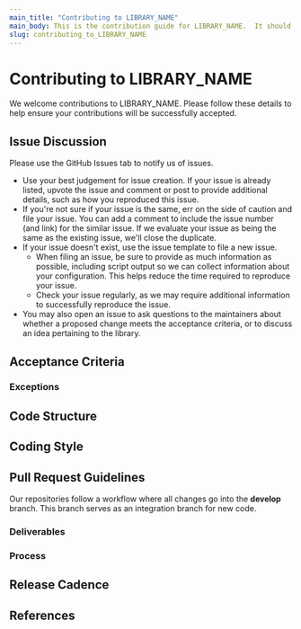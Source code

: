 ```yaml
---
main_title: "Contributing to LIBRARY_NAME"
main_body: This is the contribution guide for LIBRARY_NAME.  It should be renamed to CONTRIBUTING.md and included in your repository.
slug: contributing_to_LIBRARY_NAME
---
```


# Contributing to LIBRARY_NAME #

We welcome contributions to LIBRARY_NAME.  Please follow these details to help ensure your contributions will be successfully accepted.

<!-- TEMPLATE INSTRUCTIONS FOR LIBRARY OWNERS:
Step 1: Make a copy of this template into a branch for your repository. Rename template file to CONTRIBUTING.md and ensure it in the root of your repo or .github/CONTRIBUTING.md
Step 2: Rename all instances of "LIBRARY_NAME" above to the name of your library.  Search/find/replace.
Step 3: Read the Motivation section below to get a sense for why we need to publish a CONTRIBUTING.md
Step 4: Review all 10 instruction sections below [PART1-PART10] with your team to come up with your CONTRIBUTING.md instructions for the community.  5 are optional ones.
Step 5: Ensure a Codeowners file is included in your repository with Maintainers/reviewers specified.
Step 6: Remove all HTML comments/Instructions/MIOpen examples from this template to make it release-ready.
Step 7: Commit and push this file to your public repo.


MOTIVATION:
The developer base of an open-source ROCm software ecosystem is expanding. 
The external developers need guidelines for understanding what can be contributed
into each library of ROCm; where contributions could be parked in its respective 
directory structure; what level of testing, performance benchmarking and code 
formatting are required for their contributions. It should inform them about the 
release process along with how each library's release lands in ROCm packages.
 
Either the absence or the poor quality of the guidelines could have a major impact 
on the perception of external developers about the maturity of ROCm ecosystem.

The onboarding experience the developer goes through during raising and merging 
their very first pull request influences not only their workflow for subsequent
pull requests but also their recommendations for other developers.

AMD's recent engagement with its strategic partner in ROCm has revealed to us 
the importance of these guidelines for developer's onboarding experience and 
the overall impact of their contributions to end users.

For illustration, AMD's strategic partner wasn't aware about the acceptance criteria 
of MIOpen and thereby, assumed that any deep learning kernels could be contributed 
into MIOpen. In the same vein, they were unaware about the composable kernel library 
and its potential for developing modular, performant kernels. 

Below is a template for the external contributor's guidelines. 
The template offers a starting point for each library owner which could be amended
to suit the respective library. 

The final guidelines of each library should be posted as CONTRIBUTING.md on GitHub repo or 
could be posted on their landing page or the Wiki tab of GitHub project.

Below is the template of contributor guidelines, followed by a sample for the MIOpen 
library of ROCm. 
--> 

## Issue Discussion ##

Please use the GitHub Issues tab to notify us of issues.

* Use your best judgement for issue creation. If your issue is already listed, upvote the issue and
  comment or post to provide additional details, such as how you reproduced this issue.
* If you're not sure if your issue is the same, err on the side of caution and file your issue.
  You can add a comment to include the issue number (and link) for the similar issue. If we evaluate
  your issue as being the same as the existing issue, we'll close the duplicate.
* If your issue doesn't exist, use the issue template to file a new issue.
  * When filing an issue, be sure to provide as much information as possible, including script output so
    we can collect information about your configuration. This helps reduce the time required to
    reproduce your issue.
  * Check your issue regularly, as we may require additional information to successfully reproduce the
    issue.
* You may also open an issue to ask questions to the maintainers about whether a proposed change meets the acceptance criteria, or to discuss an idea pertaining to the library. 

<!-- [PART1] Instructions:
Above is fairly standard.  Please add any special instructions (if any) your team may have regarding issues -->


## Acceptance Criteria ## 

<!-- [PART2] Instructions:
Include details of your library such as:
   1. The overarching goals of a library
   2. The sample features that fulfils those goals
   3. Any performance criteria needed for those features.

The specification of performance criteria shouldn't include exact numeric values i.e x% perf gains.
However, it should include some language suggesting the need of notable performance gain to avoid
code duplication and code maintenance if no gain is found. Contributors should be guided about 
any performance benchmarking mechanism including baseline comparison. 

Additionally, to encourage contributors, we should point out that the "Issue" tab, as defined below, 
could be leveraged by them to discuss with the community members, features they would like to 
bring in or the purported perf gains it would bring, before raising pull requests.


MIOpen Example: 
The goal of MIOpen library is to provide the optimized implementation of ops found 
in machine learning models. The library offers the implementation of either fwd or 
bwd or both pass. It also supports the fusion of multiple ops. 
 
Contributors wanting to submit new implementations of ops, should follow
the below-mentioned guidelines.

* New kernels - not present in MIOpen/
   + Level-1 bar: The critical ops found in machine learning ops, found in cuDNN, cuTLASS 
     but missing in MIOpen.
   + If it meets this Level-1 bar, 
        - If new op is present in frameworks such as rocm/pytorch, rocm/tf, deepspeed or 
            fastertransformer either as a hipified version or a standalone version, 
            it would be accepted 
            + Level-2 perf bar:
                - If notable performance gain is demonstrated on average (geomean) 
                  against the baseline at per-op level.
                - If notable performance gain is demonstrated at end-to-end model level
                  where minor gains accumulated by frequent op-level invocations could lead to
                  noticeable model level improvement.
        - If new op is not present in any frameworks or ROCm libraries
            + No performance gating factor 
   + If it doesn't meet this Level-1 bar, **exceptions** are allowed which could be discussed 
      via Issue tab with the community.
* Overlapping kernels - present in MIOpen 
   + AMD would accept op/kernel, based on the Level-2 perf bar defined above.

-->

### Exceptions ### 

<!-- [PART3] Instructions (optional):
It may be necessary to state the exceptions permitted within the perimeter of 
acceptance criteria and specify a particular set of guidelines developers could 
follow to meet those exceptions.
-->


## Code Structure ##

<!-- [PART4] Instructions (optional):
In this section, one should explain the organization of code - its directory structure.
It might not be necessary to cover each and every directory but very important to 
specify the external API directory; key source, test, performance and doc directories;
third-party and output directories.
-->

## Coding Style ##

<!-- [PART5] Instructions (optional):
Each library has its own coding style.  If there are particular style details you would like to highlight, 
this is the section to document it.  Try to be concise and just highlight big do/don't. If coding style is too long, the contributor won't bother with submitting a PR. Remember, your team will be able to review PRs so that's your chance to correct any coding style changes later.
-->

## Pull Request Guidelines ## 

Our repositories follow a workflow where all changes go into the **develop** branch. This branch serves as an integration branch for new code. 

<!-- [PART6] Instructions:
This section should offer guidelines to follow when raising a pull request. 
If you're one of the few repos that don't use the develop branch as default, you should update above text to your default branch.
You can also base this section on the generic steps provided in https://github.com/ROCm/ROCm/blob/develop/CONTRIBUTING.md, but append it with more details about your library's methods.

MIOpen Example: 
MIOpen accepts the implementation of kernels in either OpenCL or HIP. It is recommended to 
leverage HIP for modularity and scalability purpose e.g. AMD's composable kernel library is 
built in HIP.
-->

### Deliverables
 
<!-- [PART7] Instructions:
   * Kinds of tests - unit, integration & perf, a feature should accompany
   * External API documentation updates
   * Provide a snapshot of license header or a link to license header for files
   * Commit message format or its specification

MIOpen Example:
1. Here are the key components required in kernel's pull request.
+ Each kernel needs to support these datatypes
     - Until ROCm5.6,  fp16, bfloat16, fp32
     - Starting ROCm5.7, f8 
+ Introduce the host-side API, if required
E.g. For LayerNorm, https://github.com/ROCmSoftwarePlatform/MIOpen/blob/develop/include/miopen/miopen.h
+ Add unit tests in gtest format
Dir: https://github.com/ROCmSoftwarePlatform/MIOpen/tree/5c8118ee4339c2aae55f20241440af207e59d2a7/test/gtest
+ Include the relevant code in driver to measure per-kernel performance
https://github.com/ROCmSoftwarePlatform/MIOpen/tree/master/driver
+ Post the performance # against the baseline kernel.
+ For new kernels in MIOpen, e.g. LayerNorm 
   - obtain the baseline from ROCm/Pytorch build: https://github.com/ROCmSoftwarePlatform/pytorch/blob/main/aten/src
/ATen/native/cuda/layer_norm_kernel.cu
   - obtain the baseline from ROCm/Composable kernel library.
+ For overlapping kernels in MIOpen, 
   - obtain the baseline by running MIOpen/driver code 

1. For each new file in repository, 
Please include the licensing header
```
/*******************************************************************************
 *
 * MIT License
 *
 * Copyright (c) 20xx Advanced Micro Devices, Inc.
 *
 * Permission is hereby granted, free of charge, to any person obtaining a copy
 * of this software and associated documentation files (the "Software"), to deal
 * in the Software without restriction, including without limitation the rights
 * to use, copy, modify, merge, publish, distribute, sublicense, and/or sell
 * copies of the Software, and to permit persons to whom the Software is
 * furnished to do so, subject to the following conditions:
 *
 * The above copyright notice and this permission notice shall be included in all
 * copies or substantial portions of the Software.
 *
 * THE SOFTWARE IS PROVIDED "AS IS", WITHOUT WARRANTY OF ANY KIND, EXPRESS OR
 * IMPLIED, INCLUDING BUT NOT LIMITED TO THE WARRANTIES OF MERCHANTABILITY,
 * FITNESS FOR A PARTICULAR PURPOSE AND NONINFRINGEMENT. IN NO EVENT SHALL THE
 * AUTHORS OR COPYRIGHT HOLDERS BE LIABLE FOR ANY CLAIM, DAMAGES OR OTHER
 * LIABILITY, WHETHER IN AN ACTION OF CONTRACT, TORT OR OTHERWISE, ARISING FROM,
 * OUT OF OR IN CONNECTION WITH THE SOFTWARE OR THE USE OR OTHER DEALINGS IN THE
 * SOFTWARE.
 *
 *******************************************************************************/
```
-->

### Process ###

<!-- [PART8] Instructions:
   * Outline the PR review process, most importantly, ensure list of reviewers are updated in Codeowners file 
   * List out code formatting steps.
   * Detail how to get and run you test suite
   * Explain the CI/CD process
       - different hardware targets under test 
       - access mechanism to CI logs
       - typical failures and resolution suggestion

MIOpen Example:
* Please follow the generic MIOpen PR review process, as defined here.
* Reviewers are listed in the Codeowners file
* For each commit message, please follow this recommend guidelines [here](https://github.com/ROCmSoftwarePlatform/MIOpen/wiki/How-to-assign-labels-to-Commit-Messages-and-PRs%3F).
* Code format guidelines

MIOpen uses the clang-format tool for formatting code in source files.
The tool is installed as part of dependency installation of MIOpen 
The formatting style is captured in .clang-format which is located at 
the root of MIOpen. These are different options to follow:
   1. Run the command -  clang-format-12 -style=file -i <path-to-the-source-file>
   1. For multiple files in your stashed commit, run the composed bash command 
                described here 
   1. Automate running this command, upon git commit, use ./.githooks/install

* Static Code Analysis

MIOpen uses cppcheck & tidy and it is recommend to run before committing the code.
The tool is installed as part of dependency installation of MIOpen 
   1. Run 'make tidy' & 'make cppcheck' separately inside the "build" directory
   1. Run 'make analyze' inside the "build" directory

-->

## Release Cadence ##

<!-- [PART9] Instructions (optional):
This section should explain the release process of a library and how it intersects
with ROCm releases.

It should inform the developers about the release process including the following elements,

1. Which is a chosen branch used to create a release branch?
1. Inform about the release cadence.
1. Any notification sent to the community about the upcoming release and its goals.
1. Explain the bug resolution mechanism on the release branch.
-->

## References ##

<!-- [PART10] Instructions (optional):
This section captures the links to github or ROCm documentation where the developers 
could obtain the detailed information.

MIOpen Example:
1. [MIOpen Wiki](https://github.com/ROCmSoftwarePlatform/MIOpen/wiki)
1. [MIOpen Readme](https://github.com/ROCmSoftwarePlatform/MIOpen#readme)
-->
